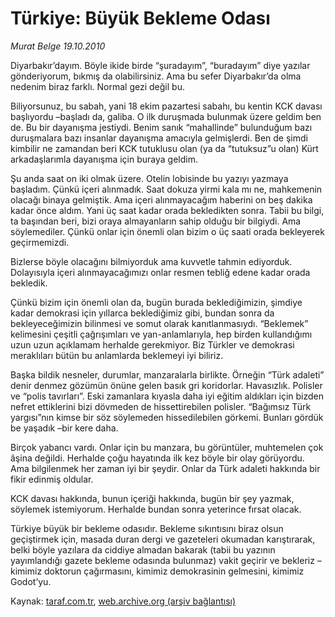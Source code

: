 # Türkiye: Büyük Bekleme Odası

*Murat Belge 19.10.2010*

<div class="yazi"><p>Diyarbakır’dayım. Böyle ikide birde “şuradayım”, “buradayım” diye yazılar gönderiyorum, bıkmış da olabilirsiniz. Ama bu sefer Diyarbakır’da olma nedenim biraz farklı. Normal gezi değil bu.</p>
<p>Biliyorsunuz, bu sabah, yani 18 ekim pazartesi sabahı, bu kentin KCK davası başlıyordu –başladı da, galiba. O ilk duruşmada bulunmak üzere geldim ben de. Bu bir dayanışma jestiydi. Benim sanık “mahallinde” bulunduğum bazı duruşmalara bazı insanlar dayanışma amacıyla gelmişlerdi. Ben de şimdi kimbilir ne zamandan beri KCK tutuklusu olan (ya da “tutuksuz”u olan) Kürt arkadaşlarımla dayanışma için buraya geldim. </p>
<p>Şu anda saat on iki olmak üzere. Otelin lobisinde bu yazıyı yazmaya başladım. Çünkü içeri alınmadık. Saat dokuza yirmi kala mı ne, mahkemenin olacağı binaya gelmiştik. Ama içeri alınmayacağım haberini on beş dakika kadar önce aldım. Yani üç saat kadar orada bekledikten sonra. Tabii bu bilgi, ta başından beri, bizi oraya almayanların sahip olduğu bir bilgiydi. Ama söylemediler. Çünkü onlar için önemli olan bizim o üç saati orada bekleyerek geçirmemizdi. </p>
<p>Bizlerse böyle olacağını bilmiyorduk ama kuvvetle tahmin ediyorduk. Dolayısıyla içeri alınmayacağımızı onlar resmen tebliğ edene kadar orada bekledik. </p>
<p>Çünkü bizim için önemli olan da, bugün burada beklediğimizin, şimdiye kadar demokrasi için yıllarca beklediğimiz gibi, bundan sonra da bekleyeceğimizin bilinmesi ve somut olarak kanıtlanmasıydı. “Beklemek” kelimesini çeşitli çağrışımları ve yan-anlamlarıyla, hep birden kullandığımı uzun uzun açıklamam herhalde gerekmiyor. Biz Türkler ve demokrasi meraklıları bütün bu anlamlarda beklemeyi iyi biliriz.</p>
<p>Başka bildik nesneler, durumlar, manzaralarla birlikte. Örneğin “Türk adaleti” denir denmez gözümün önüne gelen basık gri koridorlar. Havasızlık. Polisler ve “polis tavırları”. Eski zamanlara kıyasla daha iyi eğitim aldıkları için bizden nefret ettiklerini bizi dövmeden de hissettirebilen polisler. “Bağımsız Türk yargısı”nın kimse bir söz söylemeden hissedilebilen görkemi. Bunları gördük be yaşadık –bir kere daha. </p>
<p>Birçok yabancı vardı. Onlar için bu manzara, bu görüntüler, muhtemelen çok âşina değildi. Herhalde çoğu hayatında ilk kez böyle bir olay görüyordu. Ama bilgilenmek her zaman iyi bir şeydir. Onlar da Türk adaleti hakkında bir fikir edinmiş oldular. </p>
<p>KCK davası hakkında, bunun içeriği hakkında, bugün bir şey yazmak, söylemek istemiyorum. Herhalde bundan sonra yeterince fırsat olacak. </p>
<p>Türkiye büyük bir bekleme odasıdır. Bekleme sıkıntısını biraz olsun geçiştirmek için, masada duran dergi ve gazeteleri okumadan karıştırarak, belki böyle yazılara da ciddiye almadan bakarak (tabii bu yazının yayımlandığı gazete bekleme odasında bulunmaz) vakit geçirir ve bekleriz –kimimiz doktorun çağırmasını, kimimiz demokrasinin gelmesini, kimimiz Godot’yu.</p></div>

Kaynak: [taraf.com.tr](http://www.taraf.com.tr:80/murat-belge/makale-turkiye-buyuk-bekleme-odasi.htm), [web.archive.org (arşiv bağlantısı)](http://web.archive.org/web/20101020142411/http://www.taraf.com.tr:80/murat-belge/makale-turkiye-buyuk-bekleme-odasi.htm)
